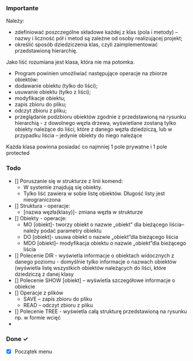 ### Importante

Należy:
- zdefiniować poszczególne składowe każdej z klas (pola i metody) – nazwy i liczność pół i metod są zależne od osoby realizującej projekt;
- określić sposób dziedziczenia klas, czyli zaimplementować przedstawioną hierarchię.

Jako liść rozumiana jest klasa, która nie ma potomka.
- Program powinien umożliwiać następujące operacje na zbiorze obiektów:
- dodawanie obiektu (tylko do liści);
- usuwanie obiektu (tylko z liści);
- modyfikacje obiektu;
- zapis zbioru do pliku;
- odczyt zbioru z pliku;
- przeglądanie podzbioru obiektów zgodnie z przedstawioną na rysunku hierarchią - z dowolnego węzła drzewa, wyświetlane zostaną tylko obiekty należące do liści, które z danego węzła dziedziczą, lub w przypadku liścia – jedynie obiekty do niego należące

Każda klasa powinna posiadać co najmniej 1 pole prywatne i 1 pole protected

### Todo

- [] Poruszanie się w strukturze z linii komend:
  - W systemie znajdują się obiekty.
  - Tylko liść zawiera w sobie listę obiektów. Długość listy jest nieograniczona
- [] Struktura - operacje: 
  - [nazwa węzła(klasy)]- zmiana węzła w strukturze
- [] Obiekty - operacje:
  - MO  [obiekt]- tworzy obiekt o nazwie „obiekt” dla bieżącego liścia– należy podać parametry obiektu
  - DO  [obiekt]- usuwa obiekt o nazwie „obiekt”dla bieżącego liścia
  - MDO [obiekt]– modyfikacja obiektu o nazwie „obiekt”dla bieżącego liścia
- [] Polecenie DIR - wyświetla informacje o obiektach widocznych z danego poziomu - domyślnie tylko informacje o nazwach obiektów (wyświetla listę wszystkich obiektów należących do liści, które dziedziczą z danej klasy
- [] Polecenie SHOW [obiekt] – wyświetla szczegółowe informacje o obiekcie
- [] Operacje z plików
  - SAVE – zapis zbioru do pliku
  - READ – odczyt zbioru z pliku
- [] Polecenie TREE - wyświetla całą strukturę przedstawioną na rysunku np. w formie wcięć
- 
### Done ✓

- [X] Początek menu
